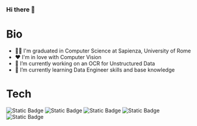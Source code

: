 ### Hi there 👋

# Bio

- 👨‍🎓 I'm graduated in Computer Science at Sapienza, University of Rome
- ❤️ I'm in love with Computer Vision 
- 🔭 I’m currently working on an OCR for Unstructured Data  
- 🌱 I’m currently learning Data Engineer skills and base knowledge

# Tech
![Static Badge](https://img.shields.io/badge/-python-fff?style=flat&logo=python)
![Static Badge](https://img.shields.io/badge/-tensorflow-fff?style=flat&logo=tensorflow)
![Static Badge](https://img.shields.io/badge/-pytorch-fff?style=flat&logo=pytorch)
![Static Badge](https://img.shields.io/badge/-wandb-fff?style=flat&logo=WeightsAndBiases)
![Static Badge](https://img.shields.io/badge/-flutter-fff?style=flat&logo=flutter&logoColor=%232196f3)

